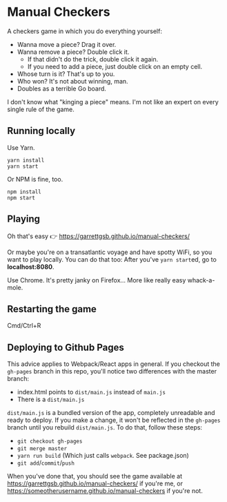 # Manual Checkers

A checkers game in which you do everything yourself:

* Wanna move a piece? Drag it over.
* Wanna remove a piece? Double click it.
  - If that didn't do the trick, double click it again.
  - If you need to add a piece, just double click on an empty cell.
* Whose turn is it? That's up to you.
* Who won? It's not about winning, man.
* Doubles as a terrible Go board.

I don't know what "kinging a piece" means. I'm not like an expert on every single rule of the game.

## Running locally

Use Yarn.

```
yarn install
yarn start
```

Or NPM is fine, too.

```
npm install
npm start
```

## Playing

Oh that's easy 👉 https://garrettgsb.github.io/manual-checkers/

Or maybe you're on a transatlantic voyage and have spotty WiFi, so you want to play locally. You can do that too: After you've `yarn start`ed, go to **localhost:8080**.

Use Chrome. It's pretty janky on Firefox... More like really easy whack-a-mole.

## Restarting the game

Cmd/Ctrl+R

## Deploying to Github Pages

This advice applies to Webpack/React apps in general. If you checkout the `gh-pages` branch in this repo, you'll notice two differences with the master branch:

* index.html points to `dist/main.js` instead of `main.js`
* There is a `dist/main.js`

`dist/main.js` is a bundled version of the app, completely unreadable and ready to deploy. If you make a change, it won't be reflected in the `gh-pages` branch until you rebuild `dist/main.js`. To do that, follow these steps:

* `git checkout gh-pages`
* `git merge master`
* `yarn run build` (Which just calls `webpack`. See package.json)
* `git add`/`commit`/`push`

When you've done that, you should see the game available at https://garrettgsb.github.io/manual-checkers/ if you're me, or https://someotherusername.github.io/manual-checkers if you're not.
